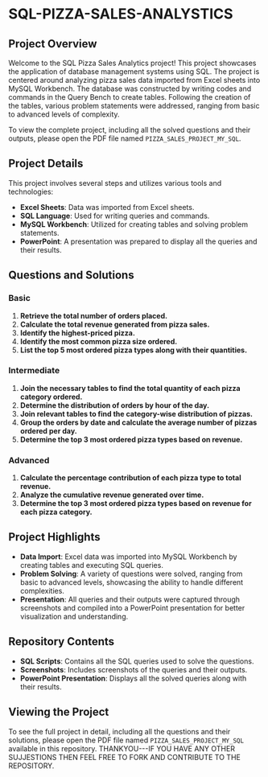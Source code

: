# SQL-PIZZA-SALES-ANALYSTICS

## Project Overview

Welcome to the SQL Pizza Sales Analytics project! This project showcases the application of database management systems using SQL. The project is centered around analyzing pizza sales data imported from Excel sheets into MySQL Workbench. The database was constructed by writing codes and commands in the Query Bench to create tables. Following the creation of the tables, various problem statements were addressed, ranging from basic to advanced levels of complexity.

To view the complete project, including all the solved questions and their outputs, please open the PDF file named `PIZZA_SALES_PROJECT_MY_SQL`.

## Project Details

This project involves several steps and utilizes various tools and technologies:

- **Excel Sheets**: Data was imported from Excel sheets.
- **SQL Language**: Used for writing queries and commands.
- **MySQL Workbench**: Utilized for creating tables and solving problem statements.
- **PowerPoint**: A presentation was prepared to display all the queries and their results.

## Questions and Solutions

### Basic

1. **Retrieve the total number of orders placed.**
2. **Calculate the total revenue generated from pizza sales.**
3. **Identify the highest-priced pizza.**
4. **Identify the most common pizza size ordered.**
5. **List the top 5 most ordered pizza types along with their quantities.**

### Intermediate

1. **Join the necessary tables to find the total quantity of each pizza category ordered.**
2. **Determine the distribution of orders by hour of the day.**
3. **Join relevant tables to find the category-wise distribution of pizzas.**
4. **Group the orders by date and calculate the average number of pizzas ordered per day.**
5. **Determine the top 3 most ordered pizza types based on revenue.**

### Advanced

1. **Calculate the percentage contribution of each pizza type to total revenue.**
2. **Analyze the cumulative revenue generated over time.**
3. **Determine the top 3 most ordered pizza types based on revenue for each pizza category.**

## Project Highlights

- **Data Import**: Excel data was imported into MySQL Workbench by creating tables and executing SQL queries.
- **Problem Solving**: A variety of questions were solved, ranging from basic to advanced levels, showcasing the ability to handle different complexities.
- **Presentation**: All queries and their outputs were captured through screenshots and compiled into a PowerPoint presentation for better visualization and understanding.

## Repository Contents

- **SQL Scripts**: Contains all the SQL queries used to solve the questions.
- **Screenshots**: Includes screenshots of the queries and their outputs.
- **PowerPoint Presentation**: Displays all the solved queries along with their results.

## Viewing the Project

To see the full project in detail, including all the questions and their solutions, please open the PDF file named `PIZZA_SALES_PROJECT_MY_SQL` available in this repository.
THANKYOU---IF YOU HAVE ANY OTHER SUJJESTIONS THEN FEEL FREE TO FORK AND CONTRIBUTE TO THE REPOSITORY.
